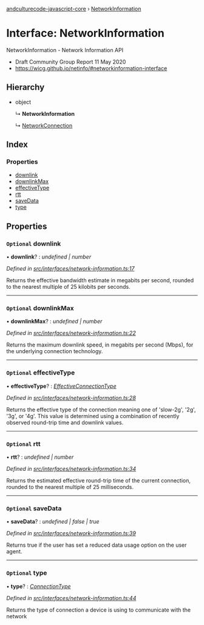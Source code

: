 [andculturecode-javascript-core](../README.md) › [NetworkInformation](networkinformation.md)

# Interface: NetworkInformation

NetworkInformation - Network Information API
- Draft Community Group Report 11 May 2020
- https://wicg.github.io/netinfo/#networkinformation-interface

## Hierarchy

* object

  ↳ **NetworkInformation**

  ↳ [NetworkConnection](networkconnection.md)

## Index

### Properties

* [downlink](networkinformation.md#optional-downlink)
* [downlinkMax](networkinformation.md#optional-downlinkmax)
* [effectiveType](networkinformation.md#optional-effectivetype)
* [rtt](networkinformation.md#optional-rtt)
* [saveData](networkinformation.md#optional-savedata)
* [type](networkinformation.md#optional-type)

## Properties

### `Optional` downlink

• **downlink**? : *undefined | number*

*Defined in [src/interfaces/network-information.ts:17](https://github.com/AndcultureCode/AndcultureCode.JavaScript.Core/blob/52c4b09/src/interfaces/network-information.ts#L17)*

Returns the effective bandwidth estimate in megabits per second, rounded to the nearest multiple of 25 kilobits per seconds.

___

### `Optional` downlinkMax

• **downlinkMax**? : *undefined | number*

*Defined in [src/interfaces/network-information.ts:22](https://github.com/AndcultureCode/AndcultureCode.JavaScript.Core/blob/52c4b09/src/interfaces/network-information.ts#L22)*

Returns the maximum downlink speed, in megabits per second (Mbps), for the underlying connection technology.

___

### `Optional` effectiveType

• **effectiveType**? : *[EffectiveConnectionType](../enums/effectiveconnectiontype.md)*

*Defined in [src/interfaces/network-information.ts:28](https://github.com/AndcultureCode/AndcultureCode.JavaScript.Core/blob/52c4b09/src/interfaces/network-information.ts#L28)*

Returns the effective type of the connection meaning one of 'slow-2g', '2g', '3g', or '4g'.
This value is determined using a combination of recently observed round-trip time and downlink values.

___

### `Optional` rtt

• **rtt**? : *undefined | number*

*Defined in [src/interfaces/network-information.ts:34](https://github.com/AndcultureCode/AndcultureCode.JavaScript.Core/blob/52c4b09/src/interfaces/network-information.ts#L34)*

Returns the estimated effective round-trip time of the current connection, rounded to the
nearest multiple of 25 milliseconds.

___

### `Optional` saveData

• **saveData**? : *undefined | false | true*

*Defined in [src/interfaces/network-information.ts:39](https://github.com/AndcultureCode/AndcultureCode.JavaScript.Core/blob/52c4b09/src/interfaces/network-information.ts#L39)*

Returns true if the user has set a reduced data usage option on the user agent.

___

### `Optional` type

• **type**? : *[ConnectionType](../enums/connectiontype.md)*

*Defined in [src/interfaces/network-information.ts:44](https://github.com/AndcultureCode/AndcultureCode.JavaScript.Core/blob/52c4b09/src/interfaces/network-information.ts#L44)*

Returns the type of connection a device is using to communicate with the network

